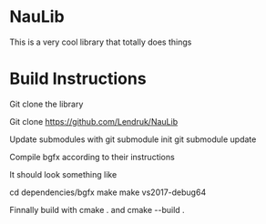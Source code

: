 # NauLib
This is a very cool library that totally does things

# Build Instructions

Git clone the library

Git clone https://github.com/Lendruk/NauLib


Update submodules with
git submodule init
git submodule update


Compile bgfx according to their instructions

It should look something like

cd dependencies/bgfx
make
make vs2017-debug64


Finnally build with 
cmake .
and 
cmake --build .
